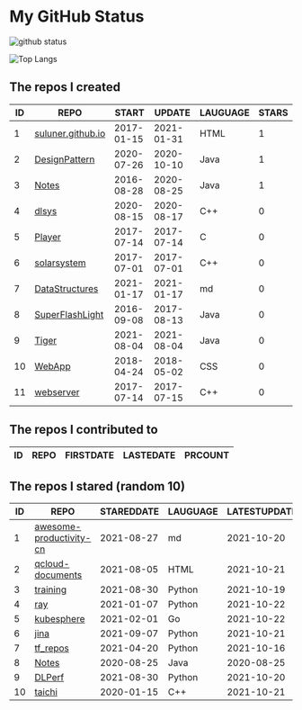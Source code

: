 # My GitHub Status

<img src="https://github-readme-stats-1.yihong0618.vercel.app/api?username=ThaddeusJiang&show_icons=true&&&hide_title=true&count_private=true" alt="github status" />

![Top Langs](https://github-readme-stats-1.yihong0618.vercel.app/api/top-langs/?username=ThaddeusJiang&layout=compact)

<!--START_SECTION:my_github-->
## The repos I created
| ID |                               REPO                                |   START    |   UPDATE   | LAUGUAGE | STARS |
|----|-------------------------------------------------------------------|------------|------------|----------|-------|
|  1 | [suluner.github.io](https://github.com/suluner/suluner.github.io) | 2017-01-15 | 2021-01-31 | HTML     |     1 |
|  2 | [DesignPattern](https://github.com/suluner/DesignPattern)         | 2020-07-26 | 2020-10-10 | Java     |     1 |
|  3 | [Notes](https://github.com/suluner/Notes)                         | 2016-08-28 | 2020-08-25 | Java     |     1 |
|  4 | [dlsys](https://github.com/suluner/dlsys)                         | 2020-08-15 | 2020-08-17 | C++      |     0 |
|  5 | [Player](https://github.com/suluner/Player)                       | 2017-07-14 | 2017-07-14 | C        |     0 |
|  6 | [solarsystem](https://github.com/suluner/solarsystem)             | 2017-07-01 | 2017-07-01 | C++      |     0 |
|  7 | [DataStructures](https://github.com/suluner/DataStructures)       | 2021-01-17 | 2021-01-17 | md       |     0 |
|  8 | [SuperFlashLight](https://github.com/suluner/SuperFlashLight)     | 2016-09-08 | 2017-08-13 | Java     |     0 |
|  9 | [Tiger](https://github.com/suluner/Tiger)                         | 2021-08-04 | 2021-08-04 | Java     |     0 |
| 10 | [WebApp](https://github.com/suluner/WebApp)                       | 2018-04-24 | 2018-05-02 | CSS      |     0 |
| 11 | [webserver](https://github.com/suluner/webserver)                 | 2017-07-14 | 2017-07-15 | C++      |     0 |

## The repos I contributed to
| ID | REPO | FIRSTDATE | LASTEDATE | PRCOUNT |
|----|------|-----------|-----------|---------|

## The repos I stared (random 10)
| ID |                                        REPO                                        | STAREDDATE | LAUGUAGE | LATESTUPDATE |
|----|------------------------------------------------------------------------------------|------------|----------|--------------|
|  1 | [awesome-productivity-cn](https://github.com/eastlakeside/awesome-productivity-cn) | 2021-08-27 | md       | 2021-10-20   |
|  2 | [qcloud-documents](https://github.com/tencentyun/qcloud-documents)                 | 2021-08-05 | HTML     | 2021-10-21   |
|  3 | [training](https://github.com/mlcommons/training)                                  | 2021-08-30 | Python   | 2021-10-19   |
|  4 | [ray](https://github.com/ray-project/ray)                                          | 2021-01-07 | Python   | 2021-10-22   |
|  5 | [kubesphere](https://github.com/kubesphere/kubesphere)                             | 2021-02-01 | Go       | 2021-10-22   |
|  6 | [jina](https://github.com/jina-ai/jina)                                            | 2021-09-07 | Python   | 2021-10-21   |
|  7 | [tf_repos](https://github.com/lambdaji/tf_repos)                                   | 2021-04-20 | Python   | 2021-10-16   |
|  8 | [Notes](https://github.com/suluner/Notes)                                          | 2020-08-25 | Java     | 2020-08-25   |
|  9 | [DLPerf](https://github.com/Oneflow-Inc/DLPerf)                                    | 2021-08-30 | Python   | 2021-10-20   |
| 10 | [taichi](https://github.com/taichi-dev/taichi)                                     | 2020-01-15 | C++      | 2021-10-21   |

<!--END_SECTION:my_github-->